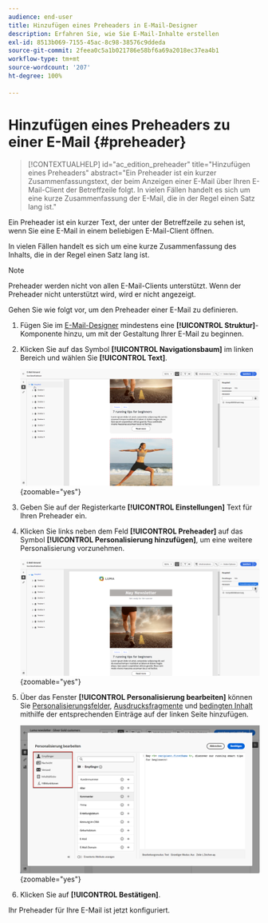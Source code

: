 ```yaml
---
audience: end-user
title: Hinzufügen eines Preheaders in E-Mail-Designer
description: Erfahren Sie, wie Sie E-Mail-Inhalte erstellen
exl-id: 8513b069-7155-45ac-8c98-38576c9ddeda
source-git-commit: 2feea0c5a1b021786e58bf6a69a2018ec37ea4b1
workflow-type: tm+mt
source-wordcount: '207'
ht-degree: 100%

---
```


# Hinzufügen eines Preheaders zu einer E-Mail {#preheader}

>[!CONTEXTUALHELP]
>id="ac_edition_preheader"
>title="Hinzufügen eines Preheaders"
>abstract="Ein Preheader ist ein kurzer Zusammenfassungstext, der beim Anzeigen einer E-Mail über Ihren E-Mail-Client der Betreffzeile folgt. In vielen Fällen handelt es sich um eine kurze Zusammenfassung der E-Mail, die in der Regel einen Satz lang ist."

Ein Preheader ist ein kurzer Text, der unter der Betreffzeile zu sehen ist, wenn Sie eine E-Mail in einem beliebigen E-Mail-Client öffnen.

In vielen Fällen handelt es sich um eine kurze Zusammenfassung des Inhalts, die in der Regel einen Satz lang ist.

>[!NOTE]
>
>Preheader werden nicht von allen E-Mail-Clients unterstützt. Wenn der Preheader nicht unterstützt wird, wird er nicht angezeigt.

Gehen Sie wie folgt vor, um den Preheader einer E-Mail zu definieren.

1. Fügen Sie im [E-Mail-Designer](create-email-content.md) mindestens eine **[!UICONTROL Struktur]**-Komponente hinzu, um mit der Gestaltung Ihrer E-Mail zu beginnen.

1. Klicken Sie auf das Symbol **[!UICONTROL Navigationsbaum]** im linken Bereich und wählen Sie **[!UICONTROL Text]**.

   ![](assets/preheader_body.png){zoomable="yes"}

1. Geben Sie auf der Registerkarte **[!UICONTROL Einstellungen]** Text für Ihren Preheader ein.

1. Klicken Sie links neben dem Feld **[!UICONTROL Preheader]** auf das Symbol **[!UICONTROL Personalisierung hinzufügen]**, um eine weitere Personalisierung vorzunehmen.

   ![](assets/preheader_body_settings.png){zoomable="yes"}

1. Über das Fenster **[!UICONTROL Personalisierung bearbeiten]** können Sie [Personalisierungsfelder](../personalization/personalize.md), [Ausdrucksfragmente](../content/use-expression-fragments.md) und [bedingten Inhalt](../personalization/conditions.md) mithilfe der entsprechenden Einträge auf der linken Seite hinzufügen.

   ![](assets/preheader_body_personalization.png){zoomable="yes"}

1. Klicken Sie auf **[!UICONTROL Bestätigen]**.

Ihr Preheader für Ihre E-Mail ist jetzt konfiguriert.
